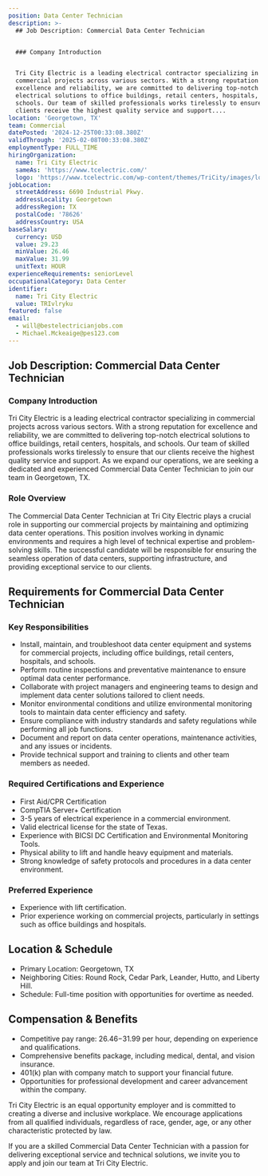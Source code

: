 ```yaml
---
position: Data Center Technician
description: >-
  ## Job Description: Commercial Data Center Technician


  ### Company Introduction


  Tri City Electric is a leading electrical contractor specializing in
  commercial projects across various sectors. With a strong reputation for
  excellence and reliability, we are committed to delivering top-notch
  electrical solutions to office buildings, retail centers, hospitals, and
  schools. Our team of skilled professionals works tirelessly to ensure that our
  clients receive the highest quality service and support....
location: 'Georgetown, TX'
team: Commercial
datePosted: '2024-12-25T00:33:08.380Z'
validThrough: '2025-02-08T00:33:08.380Z'
employmentType: FULL_TIME
hiringOrganization:
  name: Tri City Electric
  sameAs: 'https://www.tcelectric.com/'
  logo: 'https://www.tcelectric.com/wp-content/themes/TriCity/images/logo.png'
jobLocation:
  streetAddress: 6690 Industrial Pkwy.
  addressLocality: Georgetown
  addressRegion: TX
  postalCode: '78626'
  addressCountry: USA
baseSalary:
  currency: USD
  value: 29.23
  minValue: 26.46
  maxValue: 31.99
  unitText: HOUR
experienceRequirements: seniorLevel
occupationalCategory: Data Center
identifier:
  name: Tri City Electric
  value: TRIvlryku
featured: false
email:
  - will@bestelectricianjobs.com
  - Michael.Mckeaige@pes123.com
---
```




## Job Description: Commercial Data Center Technician

### Company Introduction

Tri City Electric is a leading electrical contractor specializing in commercial projects across various sectors. With a strong reputation for excellence and reliability, we are committed to delivering top-notch electrical solutions to office buildings, retail centers, hospitals, and schools. Our team of skilled professionals works tirelessly to ensure that our clients receive the highest quality service and support. As we expand our operations, we are seeking a dedicated and experienced Commercial Data Center Technician to join our team in Georgetown, TX.

### Role Overview

The Commercial Data Center Technician at Tri City Electric plays a crucial role in supporting our commercial projects by maintaining and optimizing data center operations. This position involves working in dynamic environments and requires a high level of technical expertise and problem-solving skills. The successful candidate will be responsible for ensuring the seamless operation of data centers, supporting infrastructure, and providing exceptional service to our clients.

## Requirements for Commercial Data Center Technician

### Key Responsibilities

- Install, maintain, and troubleshoot data center equipment and systems for commercial projects, including office buildings, retail centers, hospitals, and schools.
- Perform routine inspections and preventative maintenance to ensure optimal data center performance.
- Collaborate with project managers and engineering teams to design and implement data center solutions tailored to client needs.
- Monitor environmental conditions and utilize environmental monitoring tools to maintain data center efficiency and safety.
- Ensure compliance with industry standards and safety regulations while performing all job functions.
- Document and report on data center operations, maintenance activities, and any issues or incidents.
- Provide technical support and training to clients and other team members as needed.

### Required Certifications and Experience

- First Aid/CPR Certification
- CompTIA Server+ Certification
- 3-5 years of electrical experience in a commercial environment.
- Valid electrical license for the state of Texas.
- Experience with BICSI DC Certification and Environmental Monitoring Tools.
- Physical ability to lift and handle heavy equipment and materials.
- Strong knowledge of safety protocols and procedures in a data center environment.

### Preferred Experience

- Experience with lift certification.
- Prior experience working on commercial projects, particularly in settings such as office buildings and hospitals.

## Location & Schedule

- Primary Location: Georgetown, TX
- Neighboring Cities: Round Rock, Cedar Park, Leander, Hutto, and Liberty Hill.
- Schedule: Full-time position with opportunities for overtime as needed.

## Compensation & Benefits

- Competitive pay range: $26.46-$31.99 per hour, depending on experience and qualifications.
- Comprehensive benefits package, including medical, dental, and vision insurance.
- 401(k) plan with company match to support your financial future.
- Opportunities for professional development and career advancement within the company.

Tri City Electric is an equal opportunity employer and is committed to creating a diverse and inclusive workplace. We encourage applications from all qualified individuals, regardless of race, gender, age, or any other characteristic protected by law.

If you are a skilled Commercial Data Center Technician with a passion for delivering exceptional service and technical solutions, we invite you to apply and join our team at Tri City Electric.